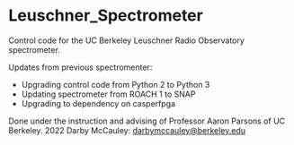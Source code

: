 # Leuschner_Spectrometer

Control code for the UC Berkeley Leuschner Radio Observatory spectrometer.

Updates from previous spectromenter:
  - Upgrading control code from Python 2 to Python 3
  - Updating spectrometer from ROACH 1 to SNAP
  - Upgrading to dependency on casperfpga

Done under the instruction and advising of Professor Aaron Parsons of UC Berkeley.
2022 Darby McCauley: darbymccauley@berkeley.edu
